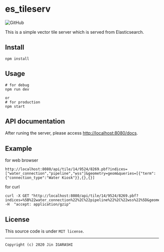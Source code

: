 # es_tileserv
![GitHub](https://img.shields.io/github/license/JinIgarashi/es_tileserv)

This is a simple vector tile server which is served from Elasticsearch.

## Install

```
npm install
```

## Usage

```
# for debug
npm run dev

or
# for production
npm start
```

## API documentation

After runing the server, please access [http://localhost:8080/docs](http://localhost:8080/docs).

## Example
for web browser
```
http://localhost:8080/api/tile/14/9524/8269.pbf?indices=["water_connection","pipeline","wss"]&geometry=geom&queries=[{"term":{"connection_type":"Water Kiosk"}},{},{}]
```

for curl
```
curl -X GET "http://localhost:8080/api/tile/14/9524/8269.pbf?indices=%5B%22water_connection%22%2C%22pipeline%22%2C%22wss%22%5D&geometry=geom&queries=%5B%7B%22term%22%3A%7B%22connection_type%22%3A%22Water%20Kiosk%22%7D%7D%2C%7B%7D%2C%7B%7D%5D" -H  "accept: application/gzip"
```

## License

This source code is under `MIT license`.

---
`Copyright (c) 2020 Jin IGARASHI`
